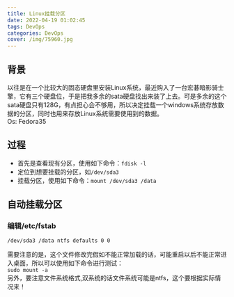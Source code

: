 ```yaml
---
title: Linux挂载分区
date: 2022-04-19 01:02:45
tags: DevOps
categories: DevOps
cover: /img/75960.jpg
---
```

## 背景
以往是在一个比较大的固态硬盘里安装Linux系统，最近购入了一台宏碁暗影骑士擎，它有三个硬盘位，于是把我多余的sata硬盘找出来装了上去。可是多余的这个sata硬盘只有128G，有点担心会不够用，所以决定挂载一个windows系统存放数据的分区，同时也用来存放Linux系统需要使用到的数据。  
Os: Fedora35
## 过程
- 首先是查看现有分区，使用如下命令：`fdisk -l`
- 定位到想要挂载的分区，如`/dev/sda3`
- 挂载分区，使用如下命令：`mount /dev/sda3 /data`  

## 自动挂载分区  
### 编辑/etc/fstab
```shell
/dev/sda3 /data ntfs defaults 0 0
```
需要注意的是，这个文件修改完假如不能正常加载的话，可能重启以后不能正常进入桌面，所以可以使用如下命令进行测试：  
`sudo mount -a`  
另外，要注意文件系统格式,双系统的话文件系统可能是ntfs，这个要根据实际情况来！

